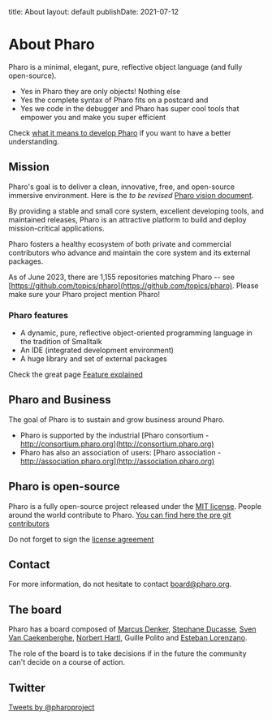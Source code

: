 title: About
layout: default
publishDate: 2021-07-12

# About Pharo

<div class="col-md-9 col-xs-12">

Pharo is a minimal, elegant, pure, reflective object language (and fully open-source). 
- Yes in Pharo they are only objects! Nothing else
- Yes the complete syntax of Pharo fits on a postcard and 
- Yes we code in the debugger and Pharo has super cool tools that empower you and make you super efficient

Check [what it means to develop Pharo](aboutWhatIsPharo) if you want to have a better understanding.

## Mission

Pharo's goal is to deliver a clean, innovative, free, and open-source immersive environment. Here is the _to be revised_ [Pharo vision document](https://hal.inria.fr/hal-01879346/document). 

By providing a stable and small core system, excellent developing tools, and maintained releases, Pharo is an attractive platform to build and deploy mission-critical applications. 

Pharo fosters a healthy ecosystem of both private and commercial contributors who advance and maintain the core system and its external packages.

As of June 2023, there are 1,155 repositories matching Pharo -- see [https://github.com/topics/pharo](https://github.com/topics/pharo). Please make sure your Pharo project mention Pharo!

### Pharo features

- A dynamic, pure, reflective object-oriented programming language in the tradition of Smalltalk
- An IDE (integrated development environment)
- A huge library and set of external packages

Check the great page [Feature explained](features)


## Pharo and Business

The goal of Pharo is to sustain and grow business around Pharo.
- Pharo is supported by the industrial [Pharo consortium - http://consortium.pharo.org](http://consortium.pharo.org)
- Pharo has also an association of users: [Pharo association - http://association.pharo.org](http://association.pharo.org)


## Pharo is open-source

Pharo is a fully open-source project released under the [MIT license](/web/license).
People around the world contribute to Pharo. [ You can find here the pre git contributors ](aboutPreGitContributors)

Do not forget to sign the [license agreement](http://files.pharo.org/media/PharoSoftwareDistributionAgreement.pdf)


## Contact

For more information, do not hesitate to contact board@pharo.org. 



## The board

Pharo has a board composed of [Marcus Denker](http://marcusdenker.de/), [Stephane Ducasse](http://stephane.ducasse.free.fr), [Sven Van Caekenberghe](http://stfx.eu/), [Norbert Hartl](http://norbert.hartl.name), Guille Polito and [Esteban Lorenzano](http://smallworks.eu). 

The role of the board is to take decisions if in the future the community can't decide on a course of action.

## Twitter

<a class="twitter-timeline" data-dnt="true" href="https://twitter.com/pharoproject" data-widget-id="469803717944807424">Tweets by @pharoproject</a>
<script>!function(d,s,id){var js,fjs=d.getElementsByTagName(s)[0],p=/^http:/.test(d.location)?'http':'https';if(!d.getElementById(id)){js=d.createElement(s);js.id=id;js.src=p+"://platform.twitter.com/widgets.js";fjs.parentNode.insertBefore(js,fjs);}}(document,"script","twitter-wjs");</script>

</div>
